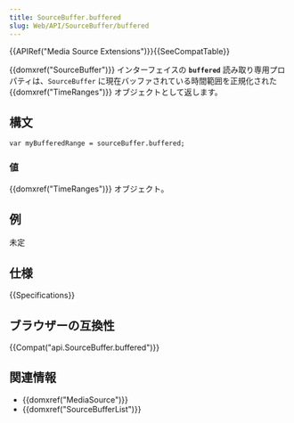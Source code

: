 ```yaml
---
title: SourceBuffer.buffered
slug: Web/API/SourceBuffer/buffered
---
```


{{APIRef("Media Source Extensions")}}{{SeeCompatTable}}

{{domxref("SourceBuffer")}} インターフェイスの **`buffered`** 読み取り専用プロパティは、`SourceBuffer` に現在バッファされている時間範囲を正規化された {{domxref("TimeRanges")}} オブジェクトとして返します。

## 構文

```
var myBufferedRange = sourceBuffer.buffered;
```

### 値

{{domxref("TimeRanges")}} オブジェクト。

## 例

未定

## 仕様

{{Specifications}}

## ブラウザーの互換性

{{Compat("api.SourceBuffer.buffered")}}

## 関連情報

- {{domxref("MediaSource")}}
- {{domxref("SourceBufferList")}}
